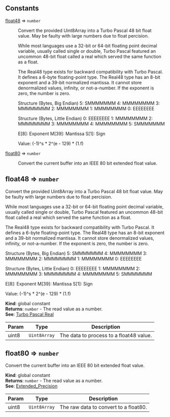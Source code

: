 ## Constants

<dl>
<dt><a href="#float48">float48</a> ⇒ <code>number</code></dt>
<dd><p>Convert the provided Uint8Array into a Turbo Pascal 48 bit float value.
May be faulty with large numbers due to float percision.</p>
<p>While most languages use a 32-bit or 64-bit floating point decimal variable, usually called single or double,
Turbo Pascal featured an uncommon 48-bit float called a real which served the same function as a float.</p>
<p>The Real48 type exists for backward compatibility with Turbo Pascal. It defines a 6-byte floating-point type.
The Real48 type has an 8-bit exponent and a 39-bit normalized mantissa. It cannot store denormalized values, infinity, or not-a-number. If the exponent is zero, the number is zero.</p>
<p>Structure (Bytes, Big Endian)
5: SMMMMMMM 4: MMMMMMMM 3: MMMMMMMM 2: MMMMMMMM 1: MMMMMMMM 0: EEEEEEEE</p>
<p>Structure (Bytes, Little Endian)
0: EEEEEEEE 1: MMMMMMMM 2: MMMMMMMM 3: MMMMMMMM 4: MMMMMMMM 5: SMMMMMMM</p>
<p>E[8]: Exponent
M[39]: Mantissa
S[1]: Sign</p>
<p>Value: (-1)^s * 2^(e - 129) * (1.f)</p>
</dd>
<dt><a href="#float80">float80</a> ⇒ <code>number</code></dt>
<dd><p>Convert the current buffer into an IEEE 80 bit extended float value.</p>
</dd>
</dl>

<a name="float48"></a>

## float48 ⇒ <code>number</code>
Convert the provided Uint8Array into a Turbo Pascal 48 bit float value.
May be faulty with large numbers due to float percision.

While most languages use a 32-bit or 64-bit floating point decimal variable, usually called single or double,
Turbo Pascal featured an uncommon 48-bit float called a real which served the same function as a float.

The Real48 type exists for backward compatibility with Turbo Pascal. It defines a 6-byte floating-point type.
The Real48 type has an 8-bit exponent and a 39-bit normalized mantissa. It cannot store denormalized values, infinity, or not-a-number. If the exponent is zero, the number is zero.

Structure (Bytes, Big Endian)
5: SMMMMMMM 4: MMMMMMMM 3: MMMMMMMM 2: MMMMMMMM 1: MMMMMMMM 0: EEEEEEEE

Structure (Bytes, Little Endian)
0: EEEEEEEE 1: MMMMMMMM 2: MMMMMMMM 3: MMMMMMMM 4: MMMMMMMM 5: SMMMMMMM

E[8]: Exponent
M[39]: Mantissa
S[1]: Sign

Value: (-1)^s * 2^(e - 129) * (1.f)

**Kind**: global constant  
**Returns**: <code>number</code> - The read value as a number.  
**See**: [Turbo Pascal Real](http://www.shikadi.net/moddingwiki/Turbo_Pascal_Real)  

| Param | Type | Description |
| --- | --- | --- |
| uint8 | <code>Uint8Array</code> | The data to process to a float48 value. |

<a name="float80"></a>

## float80 ⇒ <code>number</code>
Convert the current buffer into an IEEE 80 bit extended float value.

**Kind**: global constant  
**Returns**: <code>number</code> - The read value as a number.  
**See**: [Extended_Precision](https://en.wikipedia.org/wiki/Extended_precision)  

| Param | Type | Description |
| --- | --- | --- |
| uint8 | <code>Uint8Array</code> | The raw data to convert to a float80. |

